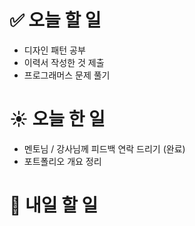 # ✅ 오늘 할 일 
- 디자인 패턴 공부
- 이력서 작성한 것 제출  
- 프로그래머스 문제 풀기

# ☀️ 오늘 한 일

- 멘토님 / 강사님께 피드백 연락 드리기 (완료)
- 포트폴리오 개요 정리

# 🚩 내일 할 일


